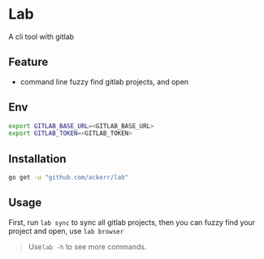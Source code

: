 # Lab

A cli tool with gitlab

## Feature

  - command line fuzzy find gitlab projects, and open

## Env

```bash
export GITLAB_BASE_URL=<GITLAB_BASE_URL>
export GITLAB_TOKEN=<GITLAB_TOKEN>
```

## Installation

```bash
go get -u "github.com/ackerr/lab"
```

## Usage

First, run `lab sync` to sync all gitlab projects, then you can fuzzy find your project and open, use `lab browser`

> Use`lab -h` to see more commands.
